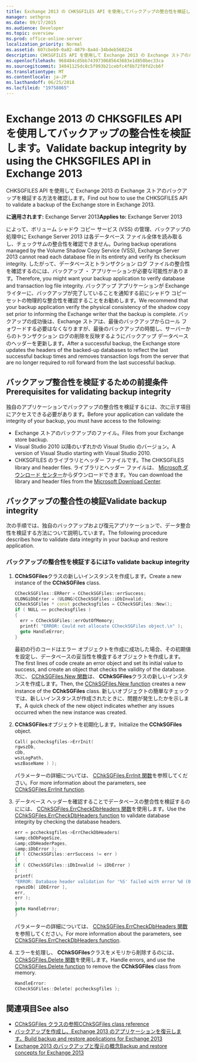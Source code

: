 ```yaml
---
title: Exchange 2013 の CHKSGFILES API を使用してバックアップの整合性を検証します。
manager: sethgros
ms.date: 09/17/2015
ms.audience: Developer
ms.topic: overview
ms.prod: office-online-server
localization_priority: Normal
ms.assetid: 607cbeb9-0a02-4079-8a4d-34bdeb560224
description: CHKSGFILES API を使用して Exchange 2013 の Exchange ストアのバックアップを検証する方法を確認します。
ms.openlocfilehash: 968484cd5bb7439730685643683e1d850bec33ca
ms.sourcegitcommit: 34041125dc8c5f993b21cebfc4f8b72f0fd2cb6f
ms.translationtype: MT
ms.contentlocale: ja-JP
ms.lasthandoff: 06/25/2018
ms.locfileid: "19758865"
---
```

# <a name="validate-backup-integrity-by-using-the-chksgfiles-api-in-exchange-2013"></a><span data-ttu-id="ffda0-103">Exchange 2013 の CHKSGFILES API を使用してバックアップの整合性を検証します。</span><span class="sxs-lookup"><span data-stu-id="ffda0-103">Validate backup integrity by using the CHKSGFILES API in Exchange 2013</span></span>

<span data-ttu-id="ffda0-104">CHKSGFILES API を使用して Exchange 2013 の Exchange ストアのバックアップを検証する方法を確認します。</span><span class="sxs-lookup"><span data-stu-id="ffda0-104">Find out how to use the CHKSGFILES API to validate a backup of the Exchange store in Exchange 2013.</span></span>
  
<span data-ttu-id="ffda0-105">**に適用されます:** Exchange Server 2013</span><span class="sxs-lookup"><span data-stu-id="ffda0-105">**Applies to:** Exchange Server 2013</span></span> 
  
<span data-ttu-id="ffda0-106">によって、ボリューム シャドウ コピー サービス (VSS) の管理、バックアップの処理中に Exchange Server 2013 は各データベース ファイル全体を読み取るし、チェックサムの整合性を確認できません。</span><span class="sxs-lookup"><span data-stu-id="ffda0-106">During backup operations managed by the Volume Shadow Copy Service (VSS), Exchange Server 2013 cannot read each database file in its entirety and verify its checksum integrity.</span></span> <span data-ttu-id="ffda0-107">したがって、データベースとトランザクション ログ ファイルの整合性を確認するのには、バックアップ ・ アプリケーションが必要な可能性があります。</span><span class="sxs-lookup"><span data-stu-id="ffda0-107">Therefore, you might want your backup application to verify database and transaction log file integrity.</span></span> <span data-ttu-id="ffda0-108">バックアップ アプリケーションが Exchange ライターに、バックアップが完了していることを通知する前にシャドウ コピー セットの物理的な整合性を確認することをお勧めします。</span><span class="sxs-lookup"><span data-stu-id="ffda0-108">We recommend that your backup application verify the physical consistency of the shadow copy set prior to informing the Exchange writer that the backup is complete.</span></span> <span data-ttu-id="ffda0-109">バックアップの成功後は、Exchange ストアは、最後のバックアップからロール フォワードする必要はなくなりますが、最後のバックアップの時間し、サーバーからのトランザクション ログの削除を反映するようにバックアップ データベースのヘッダーを更新します。</span><span class="sxs-lookup"><span data-stu-id="ffda0-109">After a successful backup, the Exchange store updates the headers of the backed-up databases to reflect the last successful backup times and removes transaction logs from the server that are no longer required to roll forward from the last successful backup.</span></span>
  
## <a name="prerequisites-for-validating-backup-integrity"></a><span data-ttu-id="ffda0-110">バックアップ整合性を検証するための前提条件</span><span class="sxs-lookup"><span data-stu-id="ffda0-110">Prerequisites for validating backup integrity</span></span>

<span data-ttu-id="ffda0-111">独自のアプリケーションでバックアップの整合性を検証するには、次に示す項目にアクセスできる必要があります。</span><span class="sxs-lookup"><span data-stu-id="ffda0-111">Before your application can validate the integrity of your backup, you must have access to the following:</span></span>
  
- <span data-ttu-id="ffda0-112">Exchange ストアのバックアップのファイル。</span><span class="sxs-lookup"><span data-stu-id="ffda0-112">Files from your Exchange store backup.</span></span>
- <span data-ttu-id="ffda0-113">Visual Studio 2010 以降のいずれかの Visual Studio のバージョン。</span><span class="sxs-lookup"><span data-stu-id="ffda0-113">A version of Visual Studio starting with Visual Studio 2010.</span></span>
- <span data-ttu-id="ffda0-114">CHKSGFILES のライブラリとヘッダー ファイルです。</span><span class="sxs-lookup"><span data-stu-id="ffda0-114">The CHKSGFILES library and header files.</span></span> <span data-ttu-id="ffda0-115">ライブラリとヘッダー ファイルは、 [Microsoft ダウンロード センター](http://www.microsoft.com/en-us/download/details.aspx?id=36802)からダウンロードできます。</span><span class="sxs-lookup"><span data-stu-id="ffda0-115">You can download the library and header files from the [Microsoft Download Center](http://www.microsoft.com/en-us/download/details.aspx?id=36802).</span></span>
    
## <a name="validate-backup-integrity"></a><span data-ttu-id="ffda0-116">バックアップの整合性の検証</span><span class="sxs-lookup"><span data-stu-id="ffda0-116">Validate backup integrity</span></span>

<span data-ttu-id="ffda0-117">次の手順では、独自のバックアップおよび復元アプリケーションで、データ整合性を検証する方法について説明しています。</span><span class="sxs-lookup"><span data-stu-id="ffda0-117">The following procedure describes how to validate data integrity in your backup and restore application.</span></span>
  
### <a name="to-validate-backup-integrity"></a><span data-ttu-id="ffda0-118">バックアップの整合性を検証するには</span><span class="sxs-lookup"><span data-stu-id="ffda0-118">To validate backup integrity</span></span>

1. <span data-ttu-id="ffda0-119">**CChkSGFiles**クラスの新しいインスタンスを作成します。</span><span class="sxs-lookup"><span data-stu-id="ffda0-119">Create a new instance of the **CChkSGFiles** class.</span></span> 
   
   ```cpp
   CCheckSGFiles::ERRerr = CCheckSGFiles::errSuccess;
   ULONGiDbError = (ULONG)CCheckSGFiles::iDbInvalid;
   CCheckSGFiles * const pcchecksgfiles = CCheckSGFiles::New();
   if ( NULL == pcchecksgfiles )
   {
     err = CCheckSGFiles::errOutOfMemory;
     printf( "ERROR: Could not allocate CCheckSGFiles object.\n" );
     goto HandleError;
   }
   ```

   <span data-ttu-id="ffda0-120">最初の行のコードはエラー オブジェクトを作成に成功した場合、その初期値を設定し、データベースの妥当性を検査するオブジェクトを作成します。</span><span class="sxs-lookup"><span data-stu-id="ffda0-120">The first lines of code create an error object and set its initial value to success, and create an object that checks the validity of the database.</span></span> <span data-ttu-id="ffda0-121">次に、 [CChkSGFiles.New 関数](cchksgfiles-new-function.md)は、 **CChkSGFiles**クラスの新しいインスタンスを作成します。</span><span class="sxs-lookup"><span data-stu-id="ffda0-121">Then, the [CChkSGFiles.New function](cchksgfiles-new-function.md) creates a new instance of the **CChkSGFiles** class.</span></span> <span data-ttu-id="ffda0-122">新しいオブジェクトの簡単なチェックでは、新しいインスタンスが作成されたときに、問題が発生したかを示します。</span><span class="sxs-lookup"><span data-stu-id="ffda0-122">A quick check of the new object indicates whether any issues occurred when the new instance was created.</span></span> 
    
2. <span data-ttu-id="ffda0-123">**CChkSGFiles**オブジェクトを初期化します。</span><span class="sxs-lookup"><span data-stu-id="ffda0-123">Initialize the **CChkSGFiles** object.</span></span> 
   
   ```cpp
   Call( pcchecksgfiles->ErrInit(
   rgwszDb,
   cDb,
   wszLogPath,
   wszBaseName ) );
   ```
   
   <span data-ttu-id="ffda0-124">パラメーターの詳細については、 [CChkSGFiles.ErrInit 関数](cchksgfiles-errinit-function.md)を参照してください。</span><span class="sxs-lookup"><span data-stu-id="ffda0-124">For more information about the parameters, see [CChkSGFiles.ErrInit function](cchksgfiles-errinit-function.md).</span></span>
   
3. <span data-ttu-id="ffda0-125">データベース ヘッダーを確認することでデータベースの整合性を検証するのにには、 [CChkSGFiles.ErrCheckDbHeaders 関数](cchksgfiles-errcheckdbheaders-function.md)を使用します。</span><span class="sxs-lookup"><span data-stu-id="ffda0-125">Use the [CChkSGFiles.ErrCheckDbHeaders function](cchksgfiles-errcheckdbheaders-function.md) to validate database integrity by checking the database headers.</span></span>
   
   ```cpp
   err = pcchecksgfiles->ErrCheckDbHeaders(
   &amp;cbDbPageSize,
   &amp;cDbHeaderPages,
   &amp;iDbError );
   if ( CCheckSGFiles::errSuccess != err )
   {
   if ( CCheckSGFiles::iDbInvalid != iDbError )
   {
   printf(
   "ERROR: Database header validation for '%S' failed with error %d (0x%x)\n",
   rgwszDb[ iDbError ],
   err,
   err );
   }
   goto HandleError;
   }
   ```
   
   <span data-ttu-id="ffda0-126">パラメーターの詳細については、 [CChkSGFiles.ErrCheckDbHeaders 関数](cchksgfiles-errcheckdbheaders-function.md)を参照してください。</span><span class="sxs-lookup"><span data-stu-id="ffda0-126">For more information about the parameters, see [CChkSGFiles.ErrCheckDbHeaders function](cchksgfiles-errcheckdbheaders-function.md).</span></span>
   
4. <span data-ttu-id="ffda0-127">エラーを処理し、 **CChkSGFiles**クラスをメモリから削除するのには、 [CChkSGFiles.Delete 関数](cchksgfiles-delete-function.md)を使用します。</span><span class="sxs-lookup"><span data-stu-id="ffda0-127">Handle errors, and use the [CChkSGFiles.Delete function](cchksgfiles-delete-function.md) to remove the **CChkSGFiles** class from memory.</span></span> 
   
   ```cpp
   HandleError:
   CCheckSGFiles::Delete( pcchecksgfiles );  
   ```

## <a name="see-also"></a><span data-ttu-id="ffda0-128">関連項目</span><span class="sxs-lookup"><span data-stu-id="ffda0-128">See also</span></span>

- [<span data-ttu-id="ffda0-129">CChkSGFiles クラスの参照</span><span class="sxs-lookup"><span data-stu-id="ffda0-129">CChkSGFiles class reference</span></span>](cchksgfiles-class-reference.md)
- [<span data-ttu-id="ffda0-130">バックアップを作成し、Exchange 2013 のアプリケーションを復元します。</span><span class="sxs-lookup"><span data-stu-id="ffda0-130">Build backup and restore applications for Exchange 2013</span></span>](build-backup-and-restore-applications-for-exchange-2013.md)
- [<span data-ttu-id="ffda0-131">Exchange 2013 のバックアップと復元の概念</span><span class="sxs-lookup"><span data-stu-id="ffda0-131">Backup and restore concepts for Exchange 2013</span></span>](backup-and-restore-concepts-for-exchange-2013.md)
    

